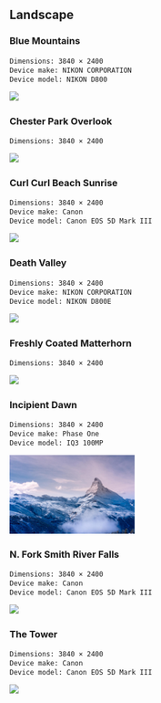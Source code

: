 ## Landscape

### Blue Mountains
```
Dimensions: 3840 × 2400
Device make: NIKON CORPORATION
Device model: NIKON D800
```

<img src="https://github.com/ofcold/desktop-pictures/raw/master/Landscape/Blue%20Mountains.jpg?sanitize=true" width="220">


### Chester Park Overlook
```
Dimensions: 3840 × 2400
```

<img src="https://github.com/ofcold/desktop-pictures/raw/master/Landscape/Chester%20Park%20Overlook.jpg?sanitize=true" width="220">


### Curl Curl Beach Sunrise
```
Dimensions: 3840 × 2400
Device make: Canon
Device model: Canon EOS 5D Mark III
```

<img src="https://github.com/ofcold/desktop-pictures/raw/master/Landscape/Curl%20Curl%20Beach%20Sunrise.jpg?sanitize=true" width="220">


### Death Valley
```
Dimensions: 3840 × 2400
Device make: NIKON CORPORATION
Device model: NIKON D800E
```

<img src="https://github.com/ofcold/desktop-pictures/raw/master/Landscape/Death%20Valley.jpg?sanitize=true" width="220">

### Freshly Coated Matterhorn
```
Dimensions: 3840 × 2400
```

<img src="https://github.com/ofcold/desktop-pictures/raw/master/Landscape/Incipient%20Dawn.jpg?sanitize=true" width="220">


### Incipient Dawn
```
Dimensions: 3840 × 2400
Device make: Phase One
Device model: IQ3 100MP
```

<img src="https://github.com/ofcold/desktop-pictures/raw/master/Landscape/Freshly%20Coated%20Matterhorn.jpg?sanitize=true" width="220">


### N. Fork Smith River Falls
```
Dimensions: 3840 × 2400
Device make: Canon
Device model: Canon EOS 5D Mark III
```


<img src="https://github.com/ofcold/desktop-pictures/raw/master/Landscape/N. Fork%20Smith%20River%20Falls.jpg?sanitize=true" width="220">


### The Tower
```
Dimensions: 3840 × 2400
Device make: Canon
Device model: Canon EOS 5D Mark III
```

<img src="https://github.com/ofcold/desktop-pictures/raw/master/Landscape/The%20Tower.jpg?sanitize=true" width="220">
